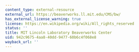 ```yaml
---
content_type: external-resource
external_url: https://beaverworks.ll.mit.edu/CMS/bw/
has_external_license_warning: true
license: https://en.wikipedia.org/wiki/All_rights_reserved
status: ''
title: MIT Lincoln Laboratory Beaverworks Center
uid: 942c9675-4aa8-40dd-9477-60b6c4f068e8
wayback_url: ''
---
```


